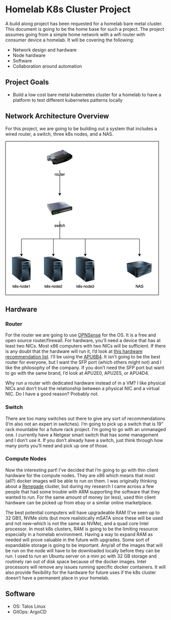 # Homelab K8s Cluster Project

A build along project has been requested for a homelab bare metal cluster. This document is going to be the home base
for such a project. The project assumes going from a simple home network with a wifi router with consumer device a
homelab. It will be covering the following:

- Network design and hardware 
- Node hardware
- Software 
- Collaboration around automation

## Project Goals

- Build a low cost bare metal kubernetes cluster for a homelab to have a platform to test different kubernetes patterns 
  locally

## Network Architecture Overview 

For this project, we are going to be building out a system that includes a wired router, a switch, three k8s nodes, and
a NAS.


![Diagram](https://github.com/joseph-flinn/k8s-build-along/blob/main/assets/home-network-diagram.drawio.png)


## Hardware 

### Router 

For the router we are going to use [OPNSense](https://opnsense.org/) for the OS. It is a free and open source
router/firewall. For hardware, you’ll need a device that has at least two NICs. Most x86 computers with two NICs will be
sufficient. If there is any doubt that the hardware will run it, I’d look at [this hardware recommendation
list](https://homenetworkguy.com/review/opnsense-hardware-recommendations/#-200-usd). I’ll be using the
[APU6B4](https://teklager.se/en/products/routers/apu6b4-open-source-router). It isn’t going to be the best router for
everyone, but I want the SFP port (which others might not) and I like the philosophy of the company.  If you don’t need
the SFP port but want to go with the same brand, I’d look at APU2E0, APU2E5, or APU4D4.

Why run a router with dedicated hardware instead of in a VM? I like physical NICs and don’t trust the relationship
between a physical NIC and a virtual NIC. Do I have a good reason? Probably not.


### Switch 

There are too many switches out there to give any sort of recommendations (I’m also not an expert in switches). I’m
going to pick up a switch that is 19” rack mountable for a future rack project. I’m going to go with an unmanaged one. I
currently have a Netgear smart switch that has some management and I don’t use it. If you don’t already have a switch,
just think through how many ports you’ll need and pick up one of those.


### Compute Nodes 

Now the interesting part! I’ve decided that I’m going to go with thin client hardware for the compute nodes. They are
x86 which means that most (all?) docker images will be able to run on them. I was originally thinking about a
[Renegade](https://libre.computer/products/roc-rk3328-cc/) cluster, but during my research I came across a few people
that had some trouble with ARM supporting the software that they wanted to run. For the same amount of money (or less),
used thin client hardware can be picked up from ebay or a similar online marketplace.

The best potential computers will have upgradeable RAM (I’ve seen up to 32 GB!), NVMe slots (but more realistically
mSATA since these will be used and not new–which is not the same as NVMe), and a quad core Intel processor. In most k8s
clusters, RAM is going to be the limiting resource especially in a homelab environment. Having a way to expand RAM as
needed will prove valuable in the future with upgrades. Some sort of expandable storage is going to be important.
Any/all of the images that will be run on the node will have to be downloaded locally before they can be run. I used to
run an Ubuntu server on a mini pc with 32 GB storage and routinely ran out of disk space because of the docker images.
Intel processors will remove any issues running specific docker containers. It will also provide flexibility for the
hardware for future uses if the k8s cluster doesn’t have a permanent place in your homelab.


## Software

- OS: Talos Linux
- GitOps: ArgoCD
